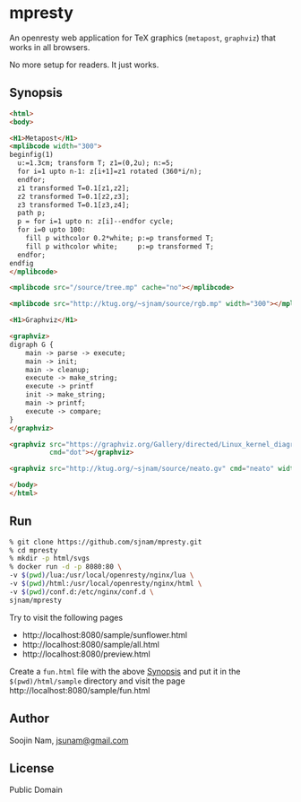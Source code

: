 mpresty
=======
An openresty web application for TeX graphics (`metapost`, `graphviz`) that works
in all browsers.

No more setup for readers. It just works.

Synopsis
---------

````html
<html>
<body>

<H1>Metapost</H1>
<mplibcode width="300">
beginfig(1)
  u:=1.3cm; transform T; z1=(0,2u); n:=5;
  for i=1 upto n-1: z[i+1]=z1 rotated (360*i/n);
  endfor;
  z1 transformed T=0.1[z1,z2];
  z2 transformed T=0.1[z2,z3];
  z3 transformed T=0.1[z3,z4];
  path p;
  p = for i=1 upto n: z[i]--endfor cycle;
  for i=0 upto 100:
    fill p withcolor 0.2*white; p:=p transformed T;
    fill p withcolor white;     p:=p transformed T;
  endfor;
endfig
</mplibcode>

<mplibcode src="/source/tree.mp" cache="no"></mplibcode>

<mplibcode src="http://ktug.org/~sjnam/source/rgb.mp" width="300"></mplibcode>

<H1>Graphviz</H1>

<graphviz>
digraph G {
    main -> parse -> execute;
    main -> init;
    main -> cleanup;
    execute -> make_string;
    execute -> printf
    init -> make_string;
    main -> printf;
    execute -> compare;
}
</graphviz>

<graphviz src="https://graphviz.org/Gallery/directed/Linux_kernel_diagram.gv.txt"
          cmd="dot"></graphviz>

<graphviz src="http://ktug.org/~sjnam/source/neato.gv" cmd="neato" width="300"></graphviz>

</body>
</html>
````

Run
---
```bash
% git clone https://github.com/sjnam/mpresty.git
% cd mpresty
% mkdir -p html/svgs
% docker run -d -p 8080:80 \
-v $(pwd)/lua:/usr/local/openresty/nginx/lua \
-v $(pwd)/html:/usr/local/openresty/nginx/html \
-v $(pwd)/conf.d:/etc/nginx/conf.d \
sjnam/mpresty
```

Try to visit the following pages
- http://localhost:8080/sample/sunflower.html
- http://localhost:8080/sample/all.html
- http://localhost:8080/preview.html

Create a `fun.html` file with the above [Synopsis](#Synopsis) and put it in the `$(pwd)/html/sample` directory and visit the page http://localhost:8080/sample/fun.html

Author
------
Soojin Nam, jsunam@gmail.com

License
-------
Public Domain
